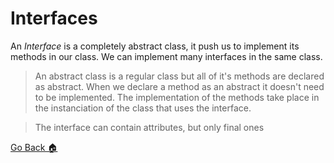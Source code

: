 # Interfaces
An *Interface* is a completely abstract class, it push us to implement its methods in our class. We can implement many interfaces in the same class.

> An abstract class is a regular class but all of it's methods are declared as abstract. When we declare a method as an abstract it doesn't need to be implemented. The implementation of the methods take place in the instanciation of the class that uses the interface.

> The interface can contain attributes, but only final ones

[Go Back 🏠](./README.md)